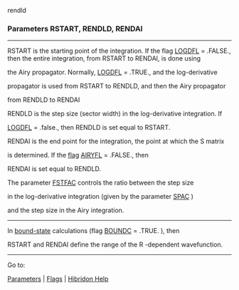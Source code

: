 rendld


###   Parameters RSTART, RENDLD, RENDAI


------------------------------


RSTART is the starting point of the integration.  If the flag  [LOGDFL](logdfl.html)   = .FALSE., then the entire integration, from RSTART to RENDAI, is done using

the Airy propagator.  Normally,  [LOGDFL](logdfl.html)   = .TRUE., and the log-derivative

propagator is used from RSTART to RENDLD, and then the Airy propagator

from RENDLD to RENDAI


RENDLD is the step size (sector width) in the log-derivative integration. If

[LOGDFL](logdfl.html)   = .false., then RENDLD is set equal to RSTART.


RENDAI is the end point for the integration, the point at which the  S  matrix

is determined.  If the  [flag](flags.html)    [AIRYFL](airyfl.html)   = .FALSE., then

RENDAI is set equal to RENDLD.


The parameter  [FSTFAC](fstfac.html)   controls the ratio between the step size

in the log-derivative integration (given by the parameter  [SPAC](spac.html)  )

and the step size in the Airy integration.


------------------------------


In  [bound-state](boundstates.html)   calculations (flag   [BOUNDC](bound.html)   = .TRUE. ), then

RSTART and RENDAI define the range of the  R -dependent wavefunction.


------------------------------


Go to:


[Parameters](params.html)   |  [Flags](flags.html)   |   [Hibridon Help](hibhelp.html)
